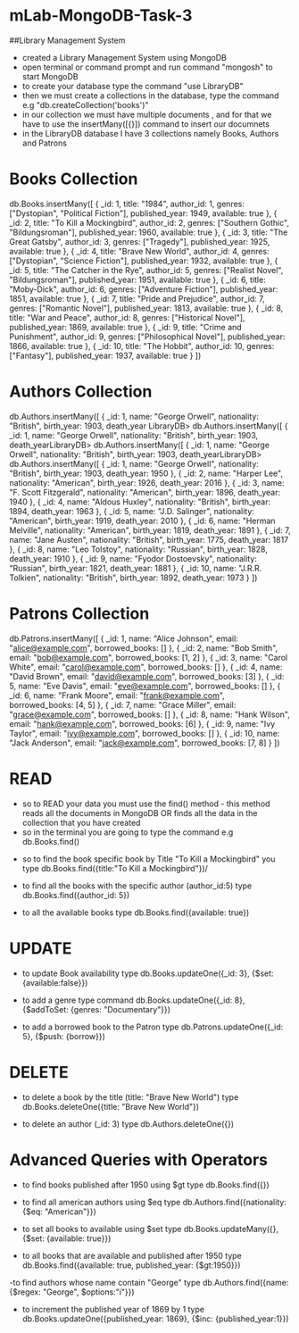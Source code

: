 # mLab-MongoDB-Task-3

##Library Management System
- created a Library Management System using MongoDB
- open terminal or command prompt and run command "mongosh" to start MongoDB
- to create your database type the command "use LibraryDB"
- then we must create a collections in the database, type the command e.g "db.createCollection('books')"
- in our collection we must have multiple documents , and for that we have to use the insertMany([{}]) command to insert our documnets
- in the LibraryDB database I have 3 collections namely Books, Authors and Patrons

# Books Collection
 db.Books.insertMany([ { _id: 1, title: "1984", author_id: 1, genres: ["Dystopian", "Political Fiction"], published_year: 1949, available: true }, { _id: 2, title: "To Kill a Mockingbird", author_id: 2, genres: ["Southern Gothic", "Bildungsroman"], published_year: 1960, available: true }, { _id: 3, title: "The Great Gatsby", author_id: 3, genres: ["Tragedy"], published_year: 1925, available: true }, { _id: 4, title: "Brave New World", author_id: 4, genres: ["Dystopian", "Science Fiction"], published_year: 1932, available: true }, { _id: 5, title: "The Catcher in the Rye", author_id: 5, genres: ["Realist Novel", "Bildungsroman"], published_year: 1951, available: true }, { _id: 6, title: "Moby-Dick", author_id: 6, genres: ["Adventure Fiction"], published_year: 1851, available: true }, { _id: 7, title: "Pride and Prejudice", author_id: 7, genres: ["Romantic Novel"], published_year: 1813, available: true }, { _id: 8, title: "War and Peace", author_id: 8, genres: ["Historical Novel"], published_year: 1869, available: true }, { _id: 9, title: "Crime and Punishment", author_id: 9, genres: ["Philosophical Novel"], published_year: 1866, available: true }, { _id: 10, title: "The Hobbit", author_id: 10, genres: ["Fantasy"], published_year: 1937, available: true } ])

 # Authors Collection
  db.Authors.insertMany([ { _id: 1, name: "George Orwell", nationality: "British", birth_year: 1903, death_year
LibraryDB> db.Authors.insertMany([ { _id: 1, name: "George Orwell", nationality: "British", birth_year: 1903, death_yearLibraryDB> db.Authors.insertMany([ { _id: 1, name: "George Orwell", nationality: "British", birth_year: 1903, death_yearLibraryDB> db.Authors.insertMany([ { _id: 1, name: "George Orwell", nationality: "British", birth_year: 1903, death_year: 1950 }, { _id: 2, name: "Harper Lee", nationality: "American", birth_year: 1926, death_year: 2016 }, { _id: 3, name: "F. Scott Fitzgerald", nationality: "American", birth_year: 1896, death_year: 1940 }, { _id: 4, name: "Aldous Huxley", nationality: "British", birth_year: 1894, death_year: 1963 }, { _id: 5, name: "J.D. Salinger", nationality: "American", birth_year: 1919, death_year: 2010 }, { _id: 6, name: "Herman Melville", nationality: "American", birth_year: 1819, death_year: 1891 }, { _id: 7, name: "Jane Austen", nationality: "British", birth_year: 1775, death_year: 1817 }, { _id: 8, name: "Leo Tolstoy", nationality: "Russian", birth_year: 1828, death_year: 1910 }, { _id: 9, name: "Fyodor Dostoevsky", nationality: "Russian", birth_year: 1821, death_year: 1881 }, { _id: 10, name: "J.R.R. Tolkien", nationality: "British", birth_year: 1892, death_year: 1973 } ])

# Patrons Collection
 db.Patrons.insertMany([ { _id: 1, name: "Alice Johnson", email: "alice@example.com", borrowed_books: [] }, { _id: 2, name: "Bob Smith", email: "bob@example.com", borrowed_books: [1, 2] }, { _id: 3, name: "Carol White", email: "carol@example.com", borrowed_books: [] }, { _id: 4, name: "David Brown", email: "david@example.com", borrowed_books: [3] }, { _id: 5, name: "Eve Davis", email: "eve@example.com", borrowed_books: [] }, { _id: 6, name: "Frank Moore", email: "frank@example.com", borrowed_books: [4, 5] }, { _id: 7, name: "Grace Miller", email: "grace@example.com", borrowed_books: [] }, { _id: 8, name: "Hank Wilson", email: "hank@example.com", borrowed_books: [6] }, { _id: 9, name: "Ivy Taylor", email: "ivy@example.com", borrowed_books: [] }, { _id: 10, name: "Jack Anderson", email: "jack@example.com", borrowed_books: [7, 8] } ])

 # READ
 - so to READ your data you must use the find() method - this method reads all the documents in MongoDB OR finds all the data in the collection that you have created
 - so in the terminal you are going to type the command e.g db.Books.find() 
 <!-- ScreenShot -->
 - so to find the book specific book by Title "To Kill a Mockingbird" you type db.Books.find({title:"To Kill a Mockingbird"})/
 <!-- ScreenShot -->
 - to find all the books with the specific author (author_id:5) type db.Books.find({author_id: 5})
<!-- ScreenShot -->
- to all the available books type db.Books.find({available: true})
<!-- ScreenShot -->

# UPDATE
- to update Book availability type db.Books.updateOne({_id: 3}, {$set: {available:false}})
<!-- ScreenShot -->
- to add a genre type command db.Books.updateOne({_id: 8}, {$addToSet: {genres: "Documentary"}})
<!-- ScreenShot -->
- to add a borrowed book to the Patron type db.Patrons.updateOne({_id: 5}, {$push: {borrow}})
<!-- ScreenShot -->

# DELETE
- to delete a book by the title (title: "Brave New World") type db.Books.deleteOne({title: "Brave New World"})
<!-- ScreenShot -->
- to delete an author (_id: 3) type db.Authors.deleteOne({})

# Advanced Queries with Operators
- to find books published after 1950 using $gt type db.Books.find({})
<!-- ScreenShot -->
- to find all american authors using $eq type db.Authors.find({nationality: {$eq: "American"}})
<!-- ScreenShot -->
- to set all books to available using $set type db.Books.updateMany({}, {$set: {available: true}})
<!-- ScreeShot -->
- to all books that are available and published after 1950 type db.Books.find({available: true, published_year: {$gt:1950}})
<!-- ScreenShot -->
-to find authors whose name contain "George" type db.Authors.find({name: {$regex: "George", $options:"i"}})
<!-- ScreenShot -->
- to increment the published year of 1869 by 1 type db.Books.updateOne({published_year: 1869}, {$inc: {published_year:1}})
<!-- ScreenShot -->